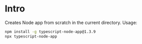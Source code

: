 # Intro

Creates Node app from scratch in the current directory. Usage:

```sh
npm install -g typescript-node-app@1.3.9
npx typescript-node-app
```

